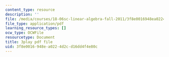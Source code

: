 ```yaml
---
content_type: resource
description: ''
file: /media/courses/18-06sc-linear-algebra-fall-2011/3f8e0016948ea0224d2cd16dd4f4e80c_6-wh6yvk6uc.pdf
file_type: application/pdf
learning_resource_types: []
ocw_type: OCWFile
resourcetype: Document
title: 3play pdf file
uid: 3f8e0016-948e-a022-4d2c-d16dd4f4e80c
---
```

